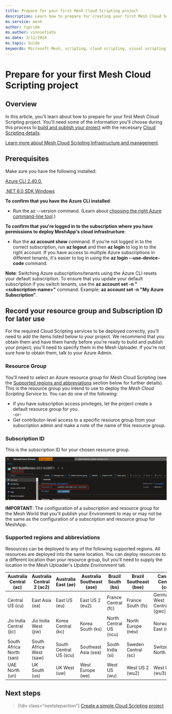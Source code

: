```yaml
---
title: Prepare for your first Mesh Cloud Scripting project
description: Learn how to prepare for creating your first Mesh Cloud Scripting project
ms.service: mesh
author: typride
ms.author: vinnietieto
ms.date: 3/12/2024
ms.topic: Guide
keywords: Microsoft Mesh, scripting, cloud scripting, visual scripting, coding
---
```


# Prepare for your first Mesh Cloud Scripting project

## Overview

In this article, you'll learn about how to prepare for your first Mesh Cloud Scripting project. You'll need some of the information you'll choose during this process to [build and publish your project](../../make-your-environment-available/build-and-publish-your-environment.md) with the necessary [Cloud Scripting details](./cloud-scripting-provide-details.md).

[Learn more about Mesh Cloud Scripting Infrastructure and management](cloud-scripting-setup-infrastructure.md).

## Prerequisites

Make sure you have the following installed:

[Azure CLI 2.40.0.](/cli/azure/install-azure-cli)

[.NET 6.0 SDK Windows](https://dotnet.microsoft.com/download/dotnet/6.0)

**To confirm that you have the Azure CLI installed**:

- Run the az --version command. (Learn about [choosing the right Azure command-line tool](/cli/azure/choose-the-right-azure-command-line-tool).)

**To confirm that you're logged in to the subscription where you have permissions to deploy MeshApp's cloud infrastructure**:

- Run the **az account show** command. If you're not logged in to the correct subscription, run **az logout** and then **az login** to log in to the right account. If you have access to multiple Azure subscriptions in different tenants, it's easier to log in using the **az login --use-device-code** command.

**Note**: Switching Azure subscriptions/tenants using the Azure CLI resets your default subscription. To ensure that you update your default subscription if you switch tenants, use the **az account set -n "\<subscription-name\>"** command. Example: **az account set -n "My Azure Subscription"**.

## Record your resource group and Subscription ID for later use

For the required Cloud Scripting services to be deployed correctly, you'll need to add the items listed below to your project. We recommend that you obtain them and have them handy before you're ready to build and publish your project; you'll need to specify them in the Mesh Uploader. If you're not sure how to obtain them, talk to your Azure Admin.

### Resource Group

You'll need to select an Azure resource group for Mesh Cloud Scripting (see the [Supported regions and abbreviations](#supported-regions-and-abbreviations) section below for further details). This is the resource group you intend to use to deploy the *Mesh Cloud Scripting Service* to. You can do one of the following:

- If you have subscription access privileges, let the project create a default resource group for you.  
-or-  
- Get contributor-level access to a specific resource group from your subscription admin and make a note of the name of this resource group.  

### Subscription ID

This is the subscription ID for your chosen resource group. 

![_________________________](../../../media/mesh-scripting/setup-in-uploader/001-subscription-id.png)

**IMPORTANT**: The configuration of a subscription and resource group for the Mesh World that you'll publish your Environment to may or may not be the same as the configuration of a subscription and resource group for MeshApp.

### Supported regions and abbreviations

Resources can be deployed to any of the following supported regions. All resources are deployed into the same location. You can deploy resources to a different location than your resource group, but you'll need to supply the location in the Mesh Uploader's *Update Environment* tab.

| Australia Central (ac)   | Australia Central 2 (ac2) | Australia East (ae)    | Australia Southeast (ase) | Brazil South (bs)      | Brazil Southeast (bse) | Canada Central (cc)        | Canada East (ce)      | Central India (ci) |
|--------------------------|---------------------------|------------------------|---------------------------|------------------------|------------------------|----------------------------|-----------------------|--------------------|
| Central US (cu)          | East Asia (ea)            | East US (eu)           | East US 2 (eu2)           | France Central (fc)    | France South (fs)      | Germany West Central (gwc) | Japan East (je)       | Japan West (jw)    |
| Jio India Central (jic)  | Jio India West (jiw)      | Korea Central (kc)     | Korea South (ks)          | North Central US (ncu) | North Europe (neu)     | Norway East (ne)           | Norway West (nw)      | Qatar Central (qc) |
| South Africa North (san) | South Africa West (saw)   | South Central US (scu) | Southeast Asia (sea)      | South India (si)       | Sweden Central (sc)    | Switzerland North (sn)     | Switzerland West (sw) | UAE Central (uc)   |
| UAE North (un)           | UK South (us)             | UK West (uw)           | West Europe (we)          | West US (wu)           | West US 2 (wu2)        | West US 3 (wu3)            |

## Next steps

   > [!div class="nextstepaction"]
   > [Create a simple Cloud Scripting project](./cloud-scripting-create-a-simple-project.md)
